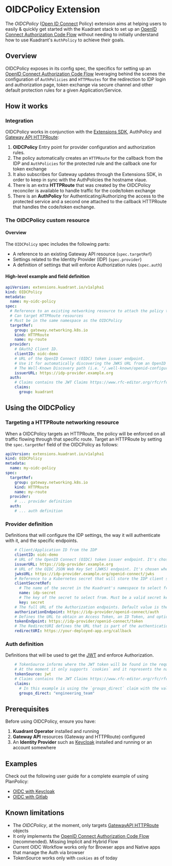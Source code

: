 # OIDCPolicy Extension

The _OIDCPolicy_ ([Open ID Connect](https://openid.net/developers/discover-openid-and-openid-connect/) Policy) extension
aims at helping users to easily & quickly get started with the Kuadrant stack to set up an
[OpenID Connect Authorization Code Flow](https://openid.net/specs/openid-connect-core-1_0.html#CodeFlowAuth) without needing to initially understand how to
use Kuadrant's `AuthPolicy` to achieve their goals.

## Overview

OIDCPolicy exposes in its config spec, the specifics for setting up an [OpenID Connect Authorization Code Flow](https://openid.net/specs/openid-connect-core-1_0.html#CodeFlowAuth)
leveraging behind the scenes the configuration of `AuthPolicies` and `HTTPRoutes` for the redirection to IDP login and authorization page,
token exchange via secure channel and other default protection rules for a given Application/Service.

## How it works

### Integration

OIDCPolicy works in conjunction with the [Extensions SDK](../overviews/extension-sdk.md), AuthPolicy and [Gateway API HTTPRoute](https://gateway-api.sigs.k8s.io/api-types/httproute/):

1. **OIDCPolicy** Entry point for provider configuration and authorization rules.
2. The policy automatically creates an `HTTPRoute` for the callback from the IDP and `AuthPolicies` for the protected rule and the callback one for token exchange
3. It also subscribes for Gateway updates through the Extensions SDK, in order to keep in sync with the AuthPolicies the hostname vlaue.
4. There is an extra **HTTPRoute** that was created by the OIDCPolicy reconciler is available to handle traffic for the code/token exchange
5. There is an **AuthPolicy** for Authenticating/Authorizing the access to the protected service and a second one attached to
the callback HTTPRoute that handles the code/token exchange.

### The OIDCPolicy custom resource

#### Overview

The `OIDCPolicy` spec includes the following parts:

- A reference to an existing Gateway API resource (`spec.targetRef`)
- Settings related to the Identity Provider (IDP) (`spec.provider`)
- A definition of settings that will enforce Authorization rules (`spec.auth`)

#### High-level example and field definition

```yaml
apiVersion: extensions.kuadrant.io/v1alpha1
kind: OIDCPolicy
metadata:
  name: my-oidc-policy
spec:
  # Reference to an existing networking resource to attach the policy to
  # Can target HTTPRoute resources
  # Must be in the same namespace as the OIDCPolicy
  targetRef:
    group: gateway.networking.k8s.io
    kind: HTTPRoute
    name: my-route
  provider:
    # OAuth2 Client ID.
    clientID: oidc-demo
    # URL of the OpenID Connect (OIDC) token issuer endpoint.
    # Use it for automatically discovering the JWKS URL from an OpenID Connect Discovery endpoint (https://openid.net/specs/openid-connect-discovery-1_0.html).
    # The Well-Known Discovery path (i.e. "/.well-known/openid-configuration") is appended to this URL to fetch the OIDC configuration.
    issuerURL: https://idp-provider.example.org
  auth:
    # Claims contains the JWT Claims https://www.rfc-editor.org/rfc/rfc7519.html#section-4
    claims:
      group: kuadrant

```
## Using the OIDCPolicy
### Targeting a HTTPRoute networking resource
When a OIDCPolicy targets an HTTPRoute, the policy will be enforced on all traffic flowing through that specific route.
Target an HTTPRoute by setting the `spec.targetRef` field of the OIDCPolicy as follows:

```yaml
apiVersion: extensions.kuadrant.io/v1alpha1
kind: OIDCPolicy
metadata:
  name: my-oidc-policy
spec:
  targetRef:
    group: gateway.networking.k8s.io
    kind: HTTPRoute
    name: my-route
  provider:
    # ... provider definition
  auth:
    # ... auth definition
```

### Provider definition
Definitions that will configure the IDP settings, the way it will authenticate with it, and the specific endpoints.

```yaml
    # Client/Application ID from the IDP
    clientID: oidc-demo
    # URL of the OpenID Connect (OIDC) token issuer endpoint. It's chosen when no _jwksURL_ is introduced
    issuerURL: https://idp-provider.example.org
    # URL of the OIDC JSON Web Key Set (JWKS) endpoint. It's chosen when no _issuerURL_ is introduced
    jwksURL: https://idp-provider.example.org/openid-connect/jwks
    # Reference to a Kubernetes secret that will store the IDP client secret
    clientSecretRef:
      # The name of the secret in the Kuadrant's namespace to select from
      name: idp-secret
      # The key of the secret to select from. Must be a valid secret key
      key: secret
    # The full URL of the Authorization endpoints. Default value is the IssuerURL + "/oauth/authorize"
    authorizationEndpoint: https://idp-provider/openid-connect/auth
    # Defines the URL to obtain an Access Token, an ID Token, and optionally a Refresh Token. Default value is the IssuerURL + "/oauth/token"
    tokenEndpoint: https://idp-provider/openid-connect/token
    # The RedirectURI defines the URL that is part of the authentication request to the AuthorizationEndpoint and the one defined in the IDP. Default value is the IssuerURL + "/auth/callback"
    redirectURI: https://your-deployed-app.org/callback
```

### Auth definition
Definitions that will be used to get the [JWT](https://en.wikipedia.org/wiki/JSON_Web_Token) and enforce Authorization.

```yaml
    # TokenSource informs where the JWT token will be found in the request for authentication
    # At the moment it only supports `cookies` and it represents the name of the cookie, in the example below, _jwt_
    tokenSource: jwt
    # Claims contains the JWT Claims https://www.rfc-editor.org/rfc/rfc7519.html#section-4
    claims:
      # In this example is using the `groups_direct` claim with the value `engineering_team`
      groups_direct: "engineering_team"
```

## Prerequisites

Before using OIDCPolicy, ensure you have:

1. **Kuadrant Operator** installed and running
2. **Gateway API** resources (Gateway and HTTPRoute) configured
3. An **Identity Provider** such as [Keycloak](https://www.keycloak.org/) installed and running or an account somewhere

## Examples

Check out the following user guide for a complete example of using PlanPolicy:

- [OIDC with Keycloak](../user-guides/oidcpolicy/oidc-keycloak.md)
- [OIDC with Gitlab](../user-guides/oidcpolicy/oidc-gitlab.md)

## Known limitations

- The _OIDCPolicy_, at the moment, only targets  [GatewayAPI HTTPRoute](https://gateway-api.sigs.k8s.io/api-types/httproute/) objects
- It only implements the [OpenID Connect Authorization Code Flow](https://openid.net/specs/openid-connect-core-1_0.html#CodeFlowAuth) (recommended). Missing Implicit and Hybrid Flow
- Current OIDC Workflow works only for Browser apps and Native apps that manage the Auth via browser
- TokenSource works only with `cookies` as of today
